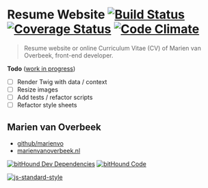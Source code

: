 # Resume Website [![Build Status](https://travis-ci.org/marienvo/marienvanoverbeek.nl.svg?branch=master)](https://travis-ci.org/marienvo/marienvanoverbeek.nl) [![Coverage Status](https://coveralls.io/repos/github/marienvo/marienvanoverbeek.nl/badge.svg?branch=master)](https://coveralls.io/github/marienvo/marienvanoverbeek.nl?branch=master) [![Code Climate](https://codeclimate.com/github/marienvo/marienvanoverbeek.nl/badges/gpa.svg)](https://codeclimate.com/github/marienvo/marienvanoverbeek.nl)

> Resume website or online Curriculum Vitae (CV) of Marien van Overbeek, front-end developer.

**Todo** ([work in progress](http://marienvo.github.io))

- [ ] Render Twig with data / context
- [ ] Resize images
- [ ] Add tests / refactor scripts
- [ ] Refactor style sheets

## Marien van Overbeek

- [github/marienvo](https://github.com/marienvo/)
- [marienvanoverbeek.nl](http://www.marienvanoverbeek.nl)

[![bitHound Dev Dependencies](https://www.bithound.io/github/marienvo/marienvanoverbeek.nl/badges/devDependencies.svg)](https://www.bithound.io/github/marienvo/marienvanoverbeek.nl/master/dependencies/npm) [![bitHound Code](https://www.bithound.io/github/marienvo/marienvanoverbeek.nl/badges/code.svg)](https://www.bithound.io/github/marienvo/marienvanoverbeek.nl)

[![js-standard-style](https://cdn.rawgit.com/feross/standard/master/badge.svg)](https://github.com/feross/standard)
